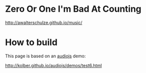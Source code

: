 # Zero Or One I'm Bad At Counting

http://awalterschulze.github.io/music/

# How to build

This page is based on an [audiojs](https://github.com/kolber/audiojs) demo:

http://kolber.github.io/audiojs/demos/test6.html